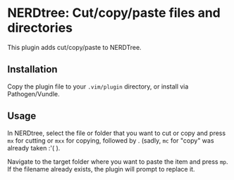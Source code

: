 # NERDtree: Cut/copy/paste files and directories

This plugin adds cut/copy/paste to NERDTree.

## Installation

Copy the plugin file to your `.vim/plugin` directory, or install via Pathogen/Vundle.

## Usage

In NERDtree, select the file or folder that you want to cut or copy and press `mx` for cutting or `mxx` for copying,
followed by <Enter>.
(sadly, `mc` for "copy" was already taken :'( ).

Navigate to the target folder where you want to paste the item and press `mp`. If the filename already exists,
the plugin will prompt to replace it.
